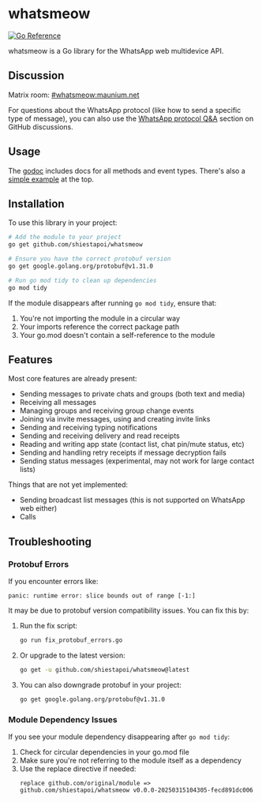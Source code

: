 # whatsmeow
[![Go Reference](https://pkg.go.dev/badge/github.com/shiestapoi/whatsmeow.svg)](https://pkg.go.dev/github.com/shiestapoi/whatsmeow)

whatsmeow is a Go library for the WhatsApp web multidevice API.

## Discussion
Matrix room: [#whatsmeow:maunium.net](https://matrix.to/#/#whatsmeow:maunium.net)

For questions about the WhatsApp protocol (like how to send a specific type of
message), you can also use the [WhatsApp protocol Q&A] section on GitHub
discussions.

[WhatsApp protocol Q&A]: https://github.com/tulir/whatsmeow/discussions/categories/whatsapp-protocol-q-a

## Usage
The [godoc](https://pkg.go.dev/github.com/shiestapoi/whatsmeow) includes docs for all methods and event types.
There's also a [simple example](https://pkg.go.dev/github.com/shiestapoi/whatsmeow#example-package) at the top.

## Installation

To use this library in your project:

```bash
# Add the module to your project
go get github.com/shiestapoi/whatsmeow

# Ensure you have the correct protobuf version
go get google.golang.org/protobuf@v1.31.0

# Run go mod tidy to clean up dependencies
go mod tidy
```

If the module disappears after running `go mod tidy`, ensure that:
1. You're not importing the module in a circular way
2. Your imports reference the correct package path
3. Your go.mod doesn't contain a self-reference to the module

## Features
Most core features are already present:

* Sending messages to private chats and groups (both text and media)
* Receiving all messages
* Managing groups and receiving group change events
* Joining via invite messages, using and creating invite links
* Sending and receiving typing notifications
* Sending and receiving delivery and read receipts
* Reading and writing app state (contact list, chat pin/mute status, etc)
* Sending and handling retry receipts if message decryption fails
* Sending status messages (experimental, may not work for large contact lists)

Things that are not yet implemented:

* Sending broadcast list messages (this is not supported on WhatsApp web either)
* Calls

## Troubleshooting

### Protobuf Errors

If you encounter errors like:
```
panic: runtime error: slice bounds out of range [-1:]
```

It may be due to protobuf version compatibility issues. You can fix this by:

1. Run the fix script:
   ```bash
   go run fix_protobuf_errors.go
   ```

2. Or upgrade to the latest version:
   ```bash
   go get -u github.com/shiestapoi/whatsmeow@latest
   ```

3. You can also downgrade protobuf in your project:
   ```bash
   go get google.golang.org/protobuf@v1.31.0
   ```

### Module Dependency Issues

If you see your module dependency disappearing after `go mod tidy`:

1. Check for circular dependencies in your go.mod file
2. Make sure you're not referring to the module itself as a dependency
3. Use the replace directive if needed:
   ```
   replace github.com/original/module => github.com/shiestapoi/whatsmeow v0.0.0-20250315104305-fecd891dc006
   ```
